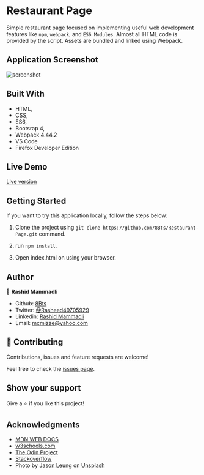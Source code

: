 # Restaurant Page

Simple restaurant page focused on implementing useful web development features like `npm`, `webpack`, and `ES6 Modules`. Almost all HTML code is provided by the script. Assets are bundled and linked using Webpack.

## Application Screenshot
![screenshot](src/images/screenshot.png)

## Built With

- HTML,
- CSS,
- ES6,
- Bootsrap 4,
- Webpack 4.44.2
- VS Code
- Firefox Developer Edition

## Live Demo

<a href="https://rawcdn.githack.com/8Bts/Restaurant-Page/fb2b48791dbad5ee5554bb14b452e7030ffaf1ea/dist/index.html#" target="_blank">Live version</a>

## Getting Started

  If you want to try this application locally, follow the steps below:

  1. Clone the project using `git clone https://github.com/8Bts/Restaurant-Page.git` command.

  2. run `npm install`.

  3. Open index.html on using your browser.

## Author

👤 **Rashid Mammadli**

- Github: [8Bts](https://github.com/8Bts)
- Twitter: [@Rasheed49705929](https://twitter.com/Rasheed49705929)
- Linkedin: [Rashid Mammadli](https://www.linkedin.com/in/rashidmammadli/)
- Email: mcmizze@yahoo.com


## 🤝 Contributing

Contributions, issues and feature requests are welcome!

Feel free to check the <a href="https://github.com/8Bts/Restaurant-Page/issues" target="_blank">issues page</a>.

## Show your support

Give a ⭐️ if you like this project!

## Acknowledgments

- [MDN WEB DOCS](https://developer.mozilla.org/)
- <a href="https://www.w3schools.com/" target="_blank">w3schools.com</a> 
- <a href="https://www.theodinproject.com/" target="_blank">The Odin Project</a>
- <a href="https://www.stackoverflow.com/" target="_blank">Stackoverflow</a>
- Photo by <a href="https://unsplash.com/@ninjason?utm_source=unsplash&amp;utm_medium=referral&amp;utm_content=creditCopyText">Jason Leung</a> on <a href="https://unsplash.com/s/photos/restaurant?utm_source=unsplash&amp;utm_medium=referral&amp;utm_content=creditCopyText">Unsplash</a>



